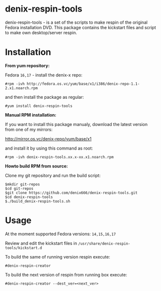 denix-respin-tools
==================

denix-respin-tools - is a set of the scripts to make respin of the original Fedora installation DVD. This package contains the kickstart files and script to make own desktop/server respin.

Installation
============

**From yum repository:**

Fedora `16,17` - install the denix-x repo:

```vim
#rpm -ivh http://fedora.os.vc/yum/base/x1/i386/denix-repo-1.1-2.x1.noarch.rpm
```
and then install the package as regular:

```vim
#yum install denix-respin-tools
```


**Manual RPM installation:**

If you want to install this package manualy, download the latest version from one of my mirrors:

http://mirror.os.vc/denix-repo/yum/base/x1

and install it by using this command as root:

```vim
#rpm -ivh denix-respin-tools.xx.x-xx.x1.noarch.rpm
```


**Howto build RPM from source:**

Clone my git repository and run the build script:

```vim
$mkdir git-repos
$cd git-repos
$git clone https://github.com/denix666/denix-respin-tools.git
$cd denix-respin-tools
$./build_denix-respin-tools.sh
```

Usage
=====

At the moment supported Fedora versions: `14,15,16,17`

Review and edit the kickstart files in `/usr/share/denix-respin-tools/kickstart.d`

To build the same of running version respin execute:
```vim
#denix-respin-creator
```

To build the next version of respin from running box execute:
```vim
#denix-respin-creator --dest_ver=<next_ver>
```
